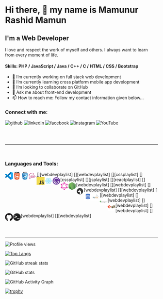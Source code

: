 <!-- ![I'm a Web Developer](https://media-exp1.licdn.com/dms/image/C5616AQH2sehHO2oKjw/profile-displaybackgroundimage-shrink_200_800/0/1615612865938?e=1646265600&v=beta&t=0K7KtesMfjEDgWiOX1OjW5awbGLMlDsw-kg5LcyT5-w) -->

# Hi there, 👋 my name is Mamunur Rashid Mamun

## I'm a Web Developer

I love and respect the work of myself and others. I always want to learn from every moment of life.

#### Skills: PHP / JavaScript / Java / C++ / C / HTML / CSS / Bootstrap

-   🔭 I’m currently working on full stack web development
-   🌱 I’m currently learning cross platform mobile app development
-   👯 I’m looking to collaborate on GitHub
-   💬 Ask me about front-end development
-   📫 How to reach me: Follow my contact information given below...

### Connect with me:

[<img src='https://cdn.jsdelivr.net/npm/simple-icons@3.0.1/icons/github.svg' alt='github' height='20' width='50'>](https://github.com/mr-mamun-50) [<img src='https://cdn.jsdelivr.net/npm/simple-icons@3.0.1/icons/linkedin.svg' alt='linkedin' height='20'>](https://www.linkedin.com/in/m-r-mamun/) [<img src='https://cdn.jsdelivr.net/npm/simple-icons@3.0.1/icons/facebook.svg' alt='facebook' height='20'>](https://www.facebook.com/mamun20172018/) [<img src='https://cdn.jsdelivr.net/npm/simple-icons@3.0.1/icons/instagram.svg' alt='instagram' height='20'>](https://www.instagram.com/mr_mamun___/) [<img src='https://cdn.jsdelivr.net/npm/simple-icons@3.0.1/icons/youtube.svg' alt='YouTube' height='20'>](https://www.youtube.com/MamunurRashidMamun)

<br />
<br />

---

<br />

### Languages and Tools:

[<img align="left" alt="Visual Studio Code" width="26px" src="https://raw.githubusercontent.com/github/explore/80688e429a7d4ef2fca1e82350fe8e3517d3494d/topics/visual-studio-code/visual-studio-code.png" />][webdevplaylist]
[<img align="left" alt="HTML5" width="26px" src="https://raw.githubusercontent.com/github/explore/80688e429a7d4ef2fca1e82350fe8e3517d3494d/topics/html/html.png" />][webdevplaylist]
[<img align="left" alt="CSS3" width="26px" src="https://raw.githubusercontent.com/github/explore/80688e429a7d4ef2fca1e82350fe8e3517d3494d/topics/css/css.png" />][cssplaylist]
[<img align="left" alt="Sass" width="26px" src="https://raw.githubusercontent.com/github/explore/80688e429a7d4ef2fca1e82350fe8e3517d3494d/topics/sass/sass.png" />][cssplaylist]
[<img align="left" alt="JavaScript" width="26px" src="https://raw.githubusercontent.com/github/explore/80688e429a7d4ef2fca1e82350fe8e3517d3494d/topics/javascript/javascript.png" />][jsplaylist]
[<img align="left" alt="React" width="26px" src="https://raw.githubusercontent.com/github/explore/80688e429a7d4ef2fca1e82350fe8e3517d3494d/topics/react/react.png" />][reactplaylist]
[<img align="left" alt="Gatsby" width="26px" src="https://raw.githubusercontent.com/github/explore/e94815998e4e0713912fed477a1f346ec04c3da2/topics/gatsby/gatsby.png" />][webdevplaylist]
[<img align="left" alt="GraphQL" width="26px" src="https://raw.githubusercontent.com/github/explore/80688e429a7d4ef2fca1e82350fe8e3517d3494d/topics/graphql/graphql.png" />][webdevplaylist]
[<img align="left" alt="Node.js" width="26px" src="https://raw.githubusercontent.com/github/explore/80688e429a7d4ef2fca1e82350fe8e3517d3494d/topics/nodejs/nodejs.png" />][webdevplaylist]
[<img align="left" alt="Deno" width="26px" src="https://raw.githubusercontent.com/github/explore/361e2821e2dea67711cde99c9c40ed357061cf27/topics/deno/deno.png" />][webdevplaylist]
[<img align="left" alt="SQL" width="26px" src="https://raw.githubusercontent.com/github/explore/80688e429a7d4ef2fca1e82350fe8e3517d3494d/topics/sql/sql.png" />][webdevplaylist]
[<img align="left" alt="MySQL" width="26px" src="https://raw.githubusercontent.com/github/explore/80688e429a7d4ef2fca1e82350fe8e3517d3494d/topics/mysql/mysql.png" />][webdevplaylist]
[<img align="left" alt="MongoDB" width="26px" src="https://raw.githubusercontent.com/github/explore/80688e429a7d4ef2fca1e82350fe8e3517d3494d/topics/mongodb/mongodb.png" />][webdevplaylist]
[<img align="left" alt="Git" width="26px" src="https://raw.githubusercontent.com/github/explore/80688e429a7d4ef2fca1e82350fe8e3517d3494d/topics/git/git.png" />][webdevplaylist]
[<img align="left" alt="GitHub" width="26px" src="https://raw.githubusercontent.com/github/explore/78df643247d429f6cc873026c0622819ad797942/topics/github/github.png" />][webdevplaylist]
[<img align="left" alt="Terminal" width="26px" src="https://raw.githubusercontent.com/github/explore/80688e429a7d4ef2fca1e82350fe8e3517d3494d/topics/terminal/terminal.png" />][webdevplaylist]

<br />
<br />

---

<!-- <a href='https://archiveprogram.github.com/'><img src='https://raw.githubusercontent.com/acervenky/animated-github-badges/master/assets/acbadge.gif' width='40' height='40'></a> <a href='https://docs.github.com/en/developers'><img src='https://raw.githubusercontent.com/acervenky/animated-github-badges/master/assets/devbadge.gif' width='40' height='40'></a> <a href='https://github.com/pricing'><img src='https://raw.githubusercontent.com/acervenky/animated-github-badges/master/assets/pro.gif' width='40' height='40'></a> <a href='https://stars.github.com/'><img src='https://raw.githubusercontent.com/acervenky/animated-github-badges/master/assets/starbadge.gif' width='35' height='35'></a> <a href='https://docs.github.com/en/github/supporting-the-open-source-community-with-github-sponsors'><img src='https://raw.githubusercontent.com/acervenky/animated-github-badges/master/assets/sponsorbadge.gif' width='35' height='35'></a> -->

![Profile views](https://gpvc.arturio.dev/mr-mamun-50)

[![Top Langs](https://github-readme-stats.vercel.app/api/top-langs/?username=mr-mamun-50)](https://github.com/anuraghazra/github-readme-stats)

![GitHub streak stats](https://github-readme-streak-stats.herokuapp.com/?user=mr-mamun-50)

![GitHub stats](https://github-readme-stats.vercel.app/api?username=mr-mamun-50&show_icons=true&count_private=true)

![GitHub Activity Graph](https://activity-graph.herokuapp.com/graph?username=mr-mamun-50)

[![trophy](https://github-profile-trophy.vercel.app/?username=mr-mamun-50)](https://github.com/ryo-ma/github-profile-trophy)

<!-- ![GitHub metrics](https://metrics.lecoq.io/mr-mamun-50) -->
